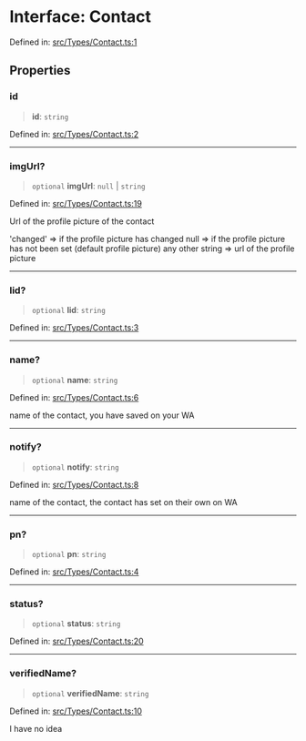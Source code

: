 # Interface: Contact

Defined in: [src/Types/Contact.ts:1](https://github.com/Fokusdotid/Baileys/blob/3533fb5d5a1e97f0cc8384505a121b389a346518/src/Types/Contact.ts#L1)

## Properties

### id

> **id**: `string`

Defined in: [src/Types/Contact.ts:2](https://github.com/Fokusdotid/Baileys/blob/3533fb5d5a1e97f0cc8384505a121b389a346518/src/Types/Contact.ts#L2)

***

### imgUrl?

> `optional` **imgUrl**: `null` \| `string`

Defined in: [src/Types/Contact.ts:19](https://github.com/Fokusdotid/Baileys/blob/3533fb5d5a1e97f0cc8384505a121b389a346518/src/Types/Contact.ts#L19)

Url of the profile picture of the contact

'changed' => if the profile picture has changed
null => if the profile picture has not been set (default profile picture)
any other string => url of the profile picture

***

### lid?

> `optional` **lid**: `string`

Defined in: [src/Types/Contact.ts:3](https://github.com/Fokusdotid/Baileys/blob/3533fb5d5a1e97f0cc8384505a121b389a346518/src/Types/Contact.ts#L3)

***

### name?

> `optional` **name**: `string`

Defined in: [src/Types/Contact.ts:6](https://github.com/Fokusdotid/Baileys/blob/3533fb5d5a1e97f0cc8384505a121b389a346518/src/Types/Contact.ts#L6)

name of the contact, you have saved on your WA

***

### notify?

> `optional` **notify**: `string`

Defined in: [src/Types/Contact.ts:8](https://github.com/Fokusdotid/Baileys/blob/3533fb5d5a1e97f0cc8384505a121b389a346518/src/Types/Contact.ts#L8)

name of the contact, the contact has set on their own on WA

***

### pn?

> `optional` **pn**: `string`

Defined in: [src/Types/Contact.ts:4](https://github.com/Fokusdotid/Baileys/blob/3533fb5d5a1e97f0cc8384505a121b389a346518/src/Types/Contact.ts#L4)

***

### status?

> `optional` **status**: `string`

Defined in: [src/Types/Contact.ts:20](https://github.com/Fokusdotid/Baileys/blob/3533fb5d5a1e97f0cc8384505a121b389a346518/src/Types/Contact.ts#L20)

***

### verifiedName?

> `optional` **verifiedName**: `string`

Defined in: [src/Types/Contact.ts:10](https://github.com/Fokusdotid/Baileys/blob/3533fb5d5a1e97f0cc8384505a121b389a346518/src/Types/Contact.ts#L10)

I have no idea
